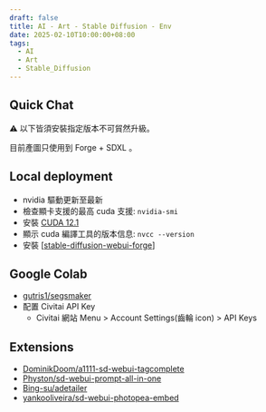 ```yaml
---
draft: false
title: AI - Art - Stable Diffusion - Env
date: 2025-02-10T10:00:00+08:00
tags:
  - AI
  - Art
  - Stable_Diffusion
---
```


## Quick Chat

⚠️ 以下皆須安裝指定版本不可貿然升級。

目前產圖只使用到 Forge + SDXL 。

## Local deployment

- nvidia 驅動更新至最新
- 檢查顯卡支援的最高 cuda 支援: `nvidia-smi`
- 安裝 [CUDA 12.1](https://developer.nvidia.com/cuda-12-1-0-download-archive) 
- 顯示 cuda 編譯工具的版本信息: `nvcc --version`
- 安裝 [[stable-diffusion-webui-forge](https://github.com/lllyasviel/stable-diffusion-webui-forge)]

## Google Colab 

- [gutris1/segsmaker](https://github.com/gutris1/segsmaker)
- 配置 Civitai API Key
	- Civitai 網站 Menu > Account Settings(齒輪 icon) > API Keys

## Extensions
- [DominikDoom/a1111-sd-webui-tagcomplete](https://github.com/DominikDoom/a1111-sd-webui-tagcomplete)
- [Physton/sd-webui-prompt-all-in-one](https://github.com/Physton/sd-webui-prompt-all-in-one)
- [Bing-su/adetailer](https://github.com/Bing-su/adetailer)
- [yankooliveira/sd-webui-photopea-embed](https://github.com/yankooliveira/sd-webui-photopea-embed)
